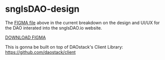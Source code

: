 # snglsDAO-design

The [FIGMA file](https://github.com/SingularDTV/snglsDAO-design/raw/master/snglsDAO.fig) above in the current breakdown on the design and UI/UX for the DAO interated into the snglsDAO.io website.

[DOWNLOAD FIGMA](https://www.figma.com/downloads/)

This is gonna be built on top of DAOstack's Client Library: https://github.com/daostack/client

